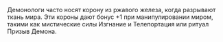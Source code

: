 Демонологи часто носят корону из ржавого железа, когда разрывают ткань мира. Эти короны дают бонус +1 при манипулировании миром, такими как мистические силы Изгнание и Телепортация или ритуал Призыв Демона.